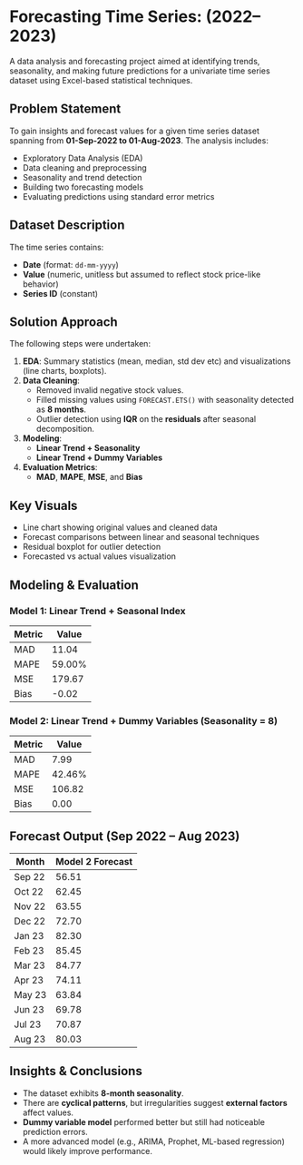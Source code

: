 
# Forecasting Time Series: (2022–2023)

A data analysis and forecasting project aimed at identifying trends, seasonality, and making future predictions for a univariate time series dataset using Excel-based statistical techniques.



## Problem Statement

To gain insights and forecast values for a given time series dataset spanning from **01-Sep-2022 to 01-Aug-2023**. The analysis includes:

- Exploratory Data Analysis (EDA)
- Data cleaning and preprocessing
- Seasonality and trend detection
- Building two forecasting models
- Evaluating predictions using standard error metrics



## Dataset Description

The time series contains:

- **Date** (format: `dd-mm-yyyy`)
- **Value** (numeric, unitless but assumed to reflect stock price-like behavior)
- **Series ID** (constant)



## Solution Approach

The following steps were undertaken:

1. **EDA**: Summary statistics (mean, median, std dev etc) and visualizations (line charts, boxplots).
2. **Data Cleaning**:
   - Removed invalid negative stock values.
   - Filled missing values using `FORECAST.ETS()` with seasonality detected as **8 months**.
   - Outlier detection using **IQR** on the **residuals** after seasonal decomposition.
3. **Modeling**:
   - **Linear Trend + Seasonality**
   - **Linear Trend + Dummy Variables**
4. **Evaluation Metrics**:
   - **MAD**, **MAPE**, **MSE**, and **Bias**



## Key Visuals

- Line chart showing original values and cleaned data
- Forecast comparisons between linear and seasonal techniques
- Residual boxplot for outlier detection
- Forecasted vs actual values visualization



## Modeling & Evaluation

### Model 1: Linear Trend + Seasonal Index
| Metric | Value      |
|--------|------------|
| MAD    | 11.04      |
| MAPE   | 59.00%     |
| MSE    | 179.67     |
| Bias   | -0.02      |

### Model 2: Linear Trend + Dummy Variables (Seasonality = 8)
| Metric | Value      |
|--------|------------|
| MAD    | 7.99       |
| MAPE   | 42.46%     |
| MSE    | 106.82     |
| Bias   | 0.00       |



## Forecast Output (Sep 2022 – Aug 2023)

| Month | Model 2 Forecast |
|-------|------------------|
| Sep 22 | 56.51            |
| Oct 22 | 62.45            |
| Nov 22 | 63.55            |
| Dec 22 | 72.70            |
| Jan 23 | 82.30            |
| Feb 23 | 85.45            |
| Mar 23 | 84.77            |
| Apr 23 | 74.11            |
| May 23 | 63.84            |
| Jun 23 | 69.78            |
| Jul 23 | 70.87            |
| Aug 23 | 80.03            |



## Insights & Conclusions

- The dataset exhibits **8-month seasonality**.
- There are **cyclical patterns**, but irregularities suggest **external factors** affect values.
- **Dummy variable model** performed better but still had noticeable prediction errors.
- A more advanced model (e.g., ARIMA, Prophet, ML-based regression) would likely improve performance.
